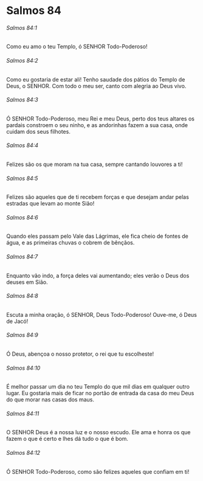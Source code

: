 # Salmos 84

###### Salmos 84:1

Como eu amo o teu Templo, ó SENHOR Todo-Poderoso!

###### Salmos 84:2

Como eu gostaria de estar ali! Tenho saudade dos pátios do Templo de Deus, o SENHOR. Com todo o meu ser, canto com alegria ao Deus vivo.

###### Salmos 84:3

Ó SENHOR Todo-Poderoso, meu Rei e meu Deus, perto dos teus altares os pardais constroem o seu ninho, e as andorinhas fazem a sua casa, onde cuidam dos seus filhotes.

###### Salmos 84:4

Felizes são os que moram na tua casa, sempre cantando louvores a ti!

###### Salmos 84:5

Felizes são aqueles que de ti recebem forças e que desejam andar pelas estradas que levam ao monte Sião!

###### Salmos 84:6

Quando eles passam pelo Vale das Lágrimas, ele fica cheio de fontes de água, e as primeiras chuvas o cobrem de bênçãos.

###### Salmos 84:7

Enquanto vão indo, a força deles vai aumentando; eles verão o Deus dos deuses em Sião.

###### Salmos 84:8

Escuta a minha oração, ó SENHOR, Deus Todo-Poderoso! Ouve-me, ó Deus de Jacó!

###### Salmos 84:9

Ó Deus, abençoa o nosso protetor, o rei que tu escolheste!

###### Salmos 84:10

É melhor passar um dia no teu Templo do que mil dias em qualquer outro lugar. Eu gostaria mais de ficar no portão de entrada da casa do meu Deus do que morar nas casas dos maus.

###### Salmos 84:11

O SENHOR Deus é a nossa luz e o nosso escudo. Ele ama e honra os que fazem o que é certo e lhes dá tudo o que é bom.

###### Salmos 84:12

Ó SENHOR Todo-Poderoso, como são felizes aqueles que confiam em ti!

